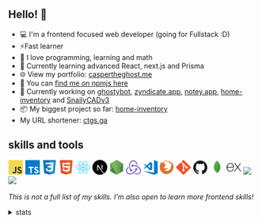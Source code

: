

## Hello! 👋

- 💻 I'm a frontend focused web developer (going for Fullstack :D)
- ⚡️Fast learner
- 🤟 I love programming, learning and math
- 🌱 Currently learning advanced React, next.js and Prisma
- 🌐 View my portfolio: [caspertheghost.me](https://caspertheghost.me/)
- 🔴 You can [find me on npmjs here](https://npmjs.com/~casper124578)
- 💪 Currently working on [ghostybot](https://github.com/Dev-CasperTheGhost/ghostybot), [zyndicate.app](https://zyndicate.app), [notey.app](https://notey.caspertheghost.me), [home-inventory](https://github.com/Dev-CasperTheGhost/home-inventory) and [SnailyCADv3](https://github.com/Dev-CasperTheGhost/snaily-cadv3)
- 📦 My biggest project so far: [home-inventory](https://github.com/Dev-CasperTheGhost/home-inventory)
- My URL shortener: [ctgs.ga](https://www.ctgs.ga)

## skills and tools

<code><img height="30" src="https://raw.githubusercontent.com/devicons/devicon/master/icons/javascript/javascript-original.svg"></code>
<code><img height="30" src="https://raw.githubusercontent.com/devicons/devicon/master/icons/typescript/typescript-original.svg"></code>
<code><img height="30" src="https://raw.githubusercontent.com/devicons/devicon/master/icons/css3/css3-original.svg"></code>
<code><img height="30" src="https://raw.githubusercontent.com/devicons/devicon/master/icons/html5/html5-original.svg"></code>
<code><img height="30" src="https://raw.githubusercontent.com/devicons/devicon/master/icons/react/react-original.svg"></code>
<code><img height="30" src="https://raw.githubusercontent.com/devicons/devicon/daca2d1577e9ba62674a864f232320f03f0b6d5d/icons/nextjs/nextjs-original.svg"></code>
<code><img height="30" src="https://raw.githubusercontent.com/github/explore/80688e429a7d4ef2fca1e82350fe8e3517d3494d/topics/nodejs/nodejs.png"></code>
<code><img height="30" src="https://raw.githubusercontent.com/devicons/devicon/master/icons/redux/redux-original.svg"></code>
<code><img height="30" src="https://raw.githubusercontent.com/github/explore/80688e429a7d4ef2fca1e82350fe8e3517d3494d/topics/visual-studio-code/visual-studio-code.png"></code>
<code><img height="30" src="https://raw.githubusercontent.com/devicons/devicon/master/icons/firefox/firefox-plain.svg"></code>
<code><img height="30" src="https://raw.githubusercontent.com/devicons/devicon/master/icons/git/git-plain.svg"></code>
<code><img height="30" src="https://github.com/devicons/devicon/blob/master/icons/github/github-original.svg"></code>
<code><img height="30" src="https://github.com/devicons/devicon/blob/master/icons/mongodb/mongodb-original.svg"></code>
<code><img height="30" src="https://github.com/devicons/devicon/blob/master/icons/express/express-original.svg"></code>
<code><img height="30" src="./images/do_logo.svg"></code>
<code><img height="30" src="https://avatars.githubusercontent.com/u/17475736?s=200&v=4" /> </code>

_This is not a full list of my skills. I'm also open to learn more frontend skills!_

<details>
  <summary>stats</summary>
  
  
  ![stats](https://github-readme-stats-drab-iota-53.vercel.app/api?username=Dev-CasperTheGhost&bg_color=00000000&include_all_commits=true&count_private=true&show_icons=true&hide_rank=false&icon_color=6381AF&text_color=f2f2f2&hide_title=true&disable_animations=true)
  
  ![langs](https://github-readme-stats-drab-iota-53.vercel.app/api/top-langs?username=Dev-CasperTheGhost&theme=dark&include_all_commits=true&count_private=true&layout=compact&bg_color=00000000)
  
  _(Wakatime stats of all time)_
  
  [![wakatime](https://github-readme-stats-drab-iota-53.vercel.app/api/wakatime?username=devcaspertheghost&layout=compact&theme=dark&langs_count=5&bg_color=00000000)](https://wakatime.com/@devcaspertheghost)
  
 </details>

